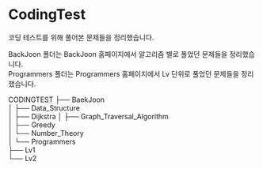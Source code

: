 # CodingTest

코딩 테스트를 위해 풀어본 문제들을 정리했습니다.

BackJoon 폴더는 BackJoon 홈페이지에서 알고리즘 별로 풀었던 문제들을 정리했습니다.  
Programmers 폴더는 Programmers 홈페이지에서 Lv 단위로 풀었던 문제들을 정리했습니다.  


CODINGTEST
├── BaekJoon  
│ ├── Data_Structure  
│ ├── Dijkstra
│ ├── Graph_Traversal_Algorithm  
│ ├── Greedy  
│ └── Number_Theory  
│
└── Programmers  
  ├── Lv1  
  └── Lv2  

